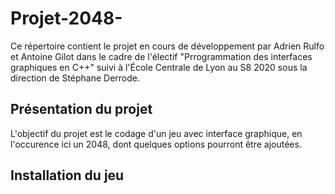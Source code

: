 # Projet-2048-

Ce répertoire contient le projet en cours de développement par Adrien Rulfo et Antoine Gilot dans le cadre de l'électif "Prrogrammation des interfaces graphiques en C++" suivi à l'École Centrale de Lyon au S8 2020 sous la direction de Stéphane Derrode.

## Présentation du projet

L'objectif du projet est le codage d'un jeu avec interface graphique, en l'occurence ici un 2048, dont quelques options pourront être ajoutées.

## Installation du jeu
